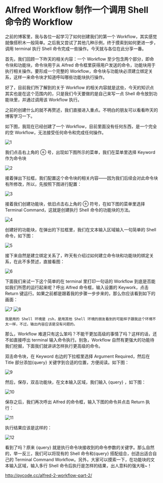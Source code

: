 # Alfred Workflow 制作一个调用 Shell 命令的 Workflow

之前的博客里，我与各位一起学习了如何创建我们的第一个 Workflow，其实感觉就像搭积木一般简单。之后我又尝试了其他几种示例，终于摸索到如何更进一步，调用 terminal 执行 Shell 命令完成一些操作。今天就与各位在此分享一番。

首先，我们回顾一下昨天的相关内容：一个 Workflow 至少包含两个部分，即命令块和功能块，命令块用于从 Alfred 命令框里获得用户发送的命令，功能块用于执行相关操作。要形成一个完整的 Workflow，命令块与功能块必须建立绑定关系，这样一来命令块才知道呼叫哪些功能块执行操作。

好了，目前我们所了解到的关于 Workflow 的相关内容就是这些，今天的知识点其实也是在这个范围内的，只是我们今天要做的是自己来写一点 Shell 命令放到功能块里，并通过调用该 Workflow 执行。

之前的创建什么的就不再赘述，我们直接进入重点。不明白的朋友可以看看昨天的博客学习一下。

如下图，我现在已经创建了一个 Workflow，目前里面没有任何东西，是一个完全的空 Workflow，无法接受任何命令和完成任何操作。

![1](./image-201803241256/19.png)

我们点击右上角的 ⊕ 号，出现如下图所示的菜单，我们在菜单里选择 Keyword 作为命令块

![2](./image-201803241256/20.png)

接着弹出下拉框，我们配置这个命令块的相关内容——因为我们后续会对此命令块有所修改，所以，先按照下图进行配置：

![3](./image-201803241256/21.png)

接着我们创建功能块，依旧点击右上角的 ⊕ 符号，在如下图的菜单里选择 Terminal Command，这就是创建执行 Shell 命令的功能块的方法。

![4](./image-201803241256/22.png)

创建好的功能块，在弹出的下拉框里，我们在文本输入区域输入一句简单的 Shell 命令，如下图：

![5](./image-201803241256/23.png)

接下来自然是建立绑定关系了，昨天有介绍过如何建立命令块和功能块的绑定关系，在此不多赘述，直接看图：

![6](./image-201803241256/24.png)

下面我们来试一下这个简单的在 terminal 里打印一句话的 Workflow 到底是否能如我们所愿的运行起来呢？呼出 Alfred 命令框，输入设置的 Keywork，点击 Return 键运行。如果之前都是跟着我的步骤一步步来的，那么你应该看到如下的画面：

![7](./image-201803241256/25.png) ![8](./image-201803241256/26.png)

```
我是用的 Shell 环境是 zsh，是用其他 Shell 环境的朋友看到的可能样子跟我这个环境不太一样，不过，输出内容应该是没有问题的。

```

那么，Workflow 难道只有这么笨吗？不能干更加高级的事情了吗？这样的话，还不如直接呼出 terminal 输入命令执行。别急，Workflow 自然有更强大的功能待我们挖掘，下面我们就讲讲怎样执行更高级的命令。

双击命令块，在 Keyword 右边的下拉框里选择 Argument Required，然后在Title 部分添加{query} 关键字到合适的位置，方便阅读。如下图：

![9](./image-201803241256/27.png)

然后，保存，双击功能块，在文本输入区域，我们输入 {query} ，如下图：

![10](./image-201803241256/28.png)

保存之后，我们再次呼出 Alfred 的命令框，输入下图的命令并点击 Return 执行：

![11](./image-201803241256/29.png)

执行结果应该是这样的：

![12](./image-201803241256/30.png)

看到了吗？原来 {query} 就是执行命令块接收到的命令参数的关键字。那么自然的，举一反三，我们可以将现有的 Shell 命令和{query} 搭配组合，创造出适合自己的 Terminal Command Workflow。另外，大家可以摸索一下，在功能块的文本输入区域，输入多行 Shell 命令后执行是怎样的结果，出人意料的强大哦~！



http://pycode.cc/alfred-2-workflow-part-2/